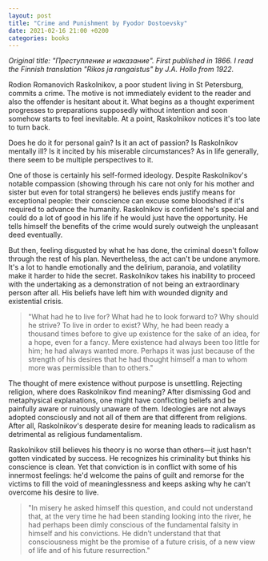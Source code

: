 ```yaml
---
layout: post
title: "Crime and Punishment by Fyodor Dostoevsky"
date: 2021-02-16 21:00 +0200
categories: books
---
```


_Original title: "Преступление и наказание". First published in 1866. I read the Finnish translation "Rikos ja rangaistus" by J.A. Hollo from 1922._

Rodion Romanovich Raskolnikov, a poor student living in St Petersburg, commits a crime. The motive is not immediately evident to the reader and also the offender is hesitant about it. What begins as a thought experiment progresses to preparations supposedly without intention and soon somehow starts to feel inevitable. At a point, Raskolnikov notices it's too late to turn back.

Does he do it for personal gain? Is it an act of passion? Is Raskolnikov mentally ill? Is it incited by his miserable circumstances? As in life generally, there seem to be multiple perspectives to it. 

One of those is certainly his self-formed ideology. Despite Raskolnikov's notable compassion (showing through his care not only for his mother and sister but even for total strangers) he believes ends justify means for exceptional people: their conscience can excuse some bloodshed if it's required to advance the humanity. Raskolnikov is confident he's special and could do a lot of good in his life if he would just have the opportunity. He tells himself the benefits of the crime would surely outweigh the unpleasant deed eventually.

But then, feeling disgusted by what he has done, the criminal doesn't follow through the rest of his plan. Nevertheless, the act can't be undone anymore. It's a lot to handle emotionally and the delirium, paranoia, and volatility make it harder to hide the secret. Raskolnikov takes his inability to proceed with the undertaking as a demonstration of not being an extraordinary person after all. His beliefs have left him with wounded dignity and existential crisis.

>"What had he to live for? What had he to look forward to? Why should he strive? To live in order to exist? Why, he had been ready a thousand times before to give up existence for the sake of an idea, for a hope, even for a fancy. Mere existence had always been too little for him; he had always wanted more. Perhaps it was just because of the strength of his desires that he had thought himself a man to whom more was permissible than to others."

The thought of mere existence without purpose is unsettling. Rejecting religion, where does Raskolnikov find meaning? After dismissing God and metaphysical explanations, one might have conflicting beliefs and be painfully aware or ruinously unaware of them. Ideologies are not always adopted consciously and not all of them are that different from religions. After all, Raskolnikov's desperate desire for meaning leads to radicalism as detrimental as religious fundamentalism.

Raskolnikov still believes his theory is no worse than others—it just hasn't gotten vindicated by success. He recognizes his criminality but thinks his conscience is clean. Yet that conviction is in conflict with some of his innermost feelings: he'd welcome the pains of guilt and remorse for the victims to fill the void of meaninglessness and keeps asking why he can't overcome his desire to live.

>"In misery he asked himself this question, and could not understand that, at the very time he had been standing looking into the river, he had perhaps been dimly conscious of the fundamental falsity in himself and his convictions. He didn’t understand that that consciousness might be the promise of a future crisis, of a new view of life and of his future resurrection."